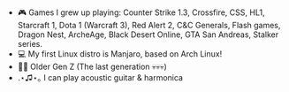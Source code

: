 - 🎮 Games I grew up playing: Counter Strike 1.3, Crossfire, CSS, HL1, Starcraft 1, Dota 1 (Warcraft 3), Red Alert 2, C&C Generals, Flash games, Dragon Nest, ArcheAge, Black Desert Online, GTA San Andreas, Stalker series.
- 💻 My first Linux distro is Manjaro, based on Arch Linux!
- 🧙‍♂️ Older Gen Z (The last generation 💀💀💀)
- .⋆♫⋆｡ I can play acoustic guitar & harmonica


<!---
R01XIceFrost/R01XIceFrost is a ✨ special ✨ repository because its `README.md` (this file) appears on your GitHub profile.
You can click the Preview link to take a look at your changes.
--->

